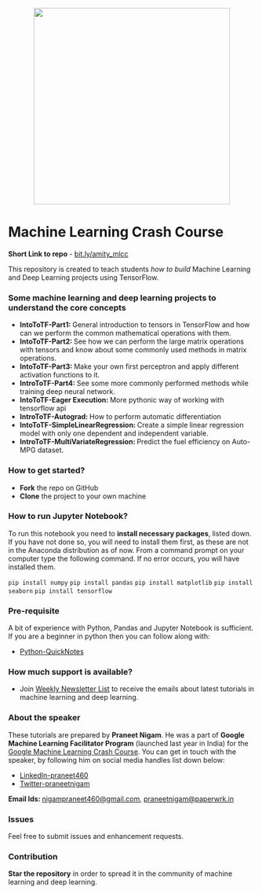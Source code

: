 <p align="center"><img src="https://user-images.githubusercontent.com/23660137/51654390-ae982f80-1fbd-11e9-8d06-86e6a5dcdb76.PNG" height=400></p>

# Machine Learning Crash Course

<b>Short Link to repo</b> - [bit.ly/amity_mlcc](https://github.com/Praneet460/MLCC)

This repository is created to teach students <i>how to build</i> Machine Learning and Deep Learning projects using TensorFlow.

### Some machine learning and deep learning projects to understand the core concepts

- <b>IntoToTF-Part1: </b>General introduction to tensors in TensorFlow and how can we perform the common mathematical operations with them.
- <b>IntoToTF-Part2: </b>See how we can perform the large matrix operations with tensors and know about some commonly used methods in matrix operations.
- <b>IntoToTF-Part3: </b>Make your own first perceptron and apply different activation functions to it.
- <b>IntroToTF-Part4: </b>See some more commonly performed methods while training deep neural network.
- <b>IntoToTF-Eager Execution: </b>More pythonic way of working with tensorflow api
- <b>IntroToTF-Autograd: </b>How to perform automatic differentiation
- <b>IntoToTF-SimpleLinearRegression: </b>Create a simple linear regression model with only one dependent and independent variable.
- <b>IntroToTF-MultiVariateRegression: </b>Predict the fuel efficiency on Auto-MPG dataset.

### How to get started?
- <b>Fork</b> the repo on GitHub
- <b>Clone</b> the project to your own machine

### How to run Jupyter Notebook?
To run this notebook you need to <b>install necessary packages</b>, listed down. If you have not done so, you will need to install them first, as these are not in the Anaconda distribution as of now. From a command prompt on your computer type the following command. If no error occurs, you will have installed them.

```pip install numpy```  ```pip install pandas``` ```pip install matplotlib``` ```pip install seaborn``` ```pip install tensorflow``` 


### Pre-requisite
A bit of experience with Python, Pandas and Jupyter Notebook is sufficient. If you are a beginner in python then you can follow along with:
- [Python-QuickNotes](https://github.com/Openacademyedu/Python-QuickNotes)

### How much support is available?
- Join [Weekly Newsletter List](https://docs.google.com/forms/d/e/1FAIpQLScPnu2BcgOsOKl1D7LdYlCIaRJHXdwwKVgDwyHIxQ5fiSkH4Q/viewform) to receive the emails about latest tutorials in machine learning and deep learning.

### About the speaker
These tutorials are prepared by <b>Praneet Nigam</b>. He was a part of <b>Google Machine Learning Facilitator Program</b> (launched last year in India) for the [Google Machine Learning Crash Course](https://developers.google.com/machine-learning/crash-course/). You can get in touch with the speaker, by following him on social media handles list down below:
- [LinkedIn-praneet460](https://www.linkedin.com/in/praneet460/)
- [Twitter-praneetnigam](https://twitter.com/praneetnigam)

<b>Email Ids: </b> nigampraneet460@gmail.com, praneetnigam@paperwrk.in

### Issues
Feel free to submit issues and enhancement requests.

### Contribution
<b>Star the repository</b> in order to spread it in the community of machine learning and deep learning.

